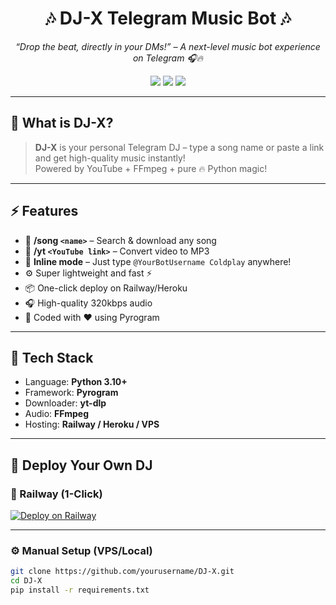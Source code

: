 <h1 align="center">🎶 DJ-X Telegram Music Bot 🎶</h1>
<p align="center">
  <i>“Drop the beat, directly in your DMs!” – A next-level music bot experience on Telegram 🎧🔥</i>
</p>

<p align="center">
  <a href="https://t.me/YourBotUsername"><img src="https://img.shields.io/badge/Telegram-Bot-blue?style=for-the-badge&logo=telegram"></a>
  <a href="https://github.com/yourusername/DJ-X"><img src="https://img.shields.io/github/stars/yourusername/DJ-X?style=for-the-badge"></a>
  <a href="#"><img src="https://img.shields.io/github/license/yourusername/DJ-X?style=for-the-badge"></a>
</p>

---

## 🌟 What is DJ-X?

> **DJ-X** is your personal Telegram DJ – type a song name or paste a link and get high-quality music instantly!  
> Powered by YouTube + FFmpeg + pure 🔥 Python magic!

---

## ⚡ Features

- 🎵 **/song `<name>`** – Search & download any song
- 🔗 **/yt `<YouTube link>`** – Convert video to MP3
- 💬 **Inline mode** – Just type `@YourBotUsername Coldplay` anywhere!
- ⚙️ Super lightweight and fast ⚡
- 📦 One-click deploy on Railway/Heroku
- 🎧 High-quality 320kbps audio
- 🧠 Coded with ❤️ using Pyrogram

---

## 🧩 Tech Stack

- Language: **Python 3.10+**
- Framework: **Pyrogram**
- Downloader: **yt-dlp**
- Audio: **FFmpeg**
- Hosting: **Railway / Heroku / VPS**

---

## 🚀 Deploy Your Own DJ

### 🔘 Railway (1-Click)

[![Deploy on Railway](https://railway.app/button.svg)](https://railway.app/template/YOUR-TEMPLATE-ID)

---

### ⚙️ Manual Setup (VPS/Local)

```bash
git clone https://github.com/yourusername/DJ-X.git
cd DJ-X
pip install -r requirements.txt
